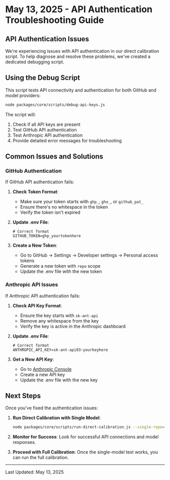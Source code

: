 # May 13, 2025 - API Authentication Troubleshooting Guide

## API Authentication Issues

We're experiencing issues with API authentication in our direct calibration script. To help diagnose and resolve these problems, we've created a dedicated debugging script.

## Using the Debug Script

This script tests API connectivity and authentication for both GitHub and model providers:

```bash
node packages/core/scripts/debug-api-keys.js
```

The script will:
1. Check if all API keys are present
2. Test GitHub API authentication
3. Test Anthropic API authentication
4. Provide detailed error messages for troubleshooting

## Common Issues and Solutions

### GitHub Authentication

If GitHub API authentication fails:

1. **Check Token Format**:
   - Make sure your token starts with `ghp_`, `gho_`, or `github_pat_`
   - Ensure there's no whitespace in the token
   - Verify the token isn't expired

2. **Update .env File**:
   ```
   # Correct format
   GITHUB_TOKEN=ghp_yourtokenhere
   ```

3. **Create a New Token**:
   - Go to GitHub → Settings → Developer settings → Personal access tokens
   - Generate a new token with `repo` scope
   - Update the .env file with the new token

### Anthropic API Issues

If Anthropic API authentication fails:

1. **Check API Key Format**:
   - Ensure the key starts with `sk-ant-api`
   - Remove any whitespace from the key
   - Verify the key is active in the Anthropic dashboard

2. **Update .env File**:
   ```
   # Correct format
   ANTHROPIC_API_KEY=sk-ant-api03-yourkeyhere
   ```

3. **Get a New API Key**:
   - Go to [Anthropic Console](https://console.anthropic.com/)
   - Create a new API key
   - Update the .env file with the new key

## Next Steps

Once you've fixed the authentication issues:

1. **Run Direct Calibration with Single Model**:
   ```bash
   node packages/core/scripts/run-direct-calibration.js --single-repo="pallets/flask" --single-model="anthropic/claude-3-7-sonnet"
   ```

2. **Monitor for Success**:
   Look for successful API connections and model responses.

3. **Proceed with Full Calibration**:
   Once the single-model test works, you can run the full calibration.

---

Last Updated: May 13, 2025